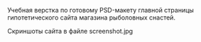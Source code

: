 Учебная верстка по готовому PSD-макету главной страницы гипотетического сайта магазина рыболовных снастей.

Скриншоты сайта в файле screenshot.jpg